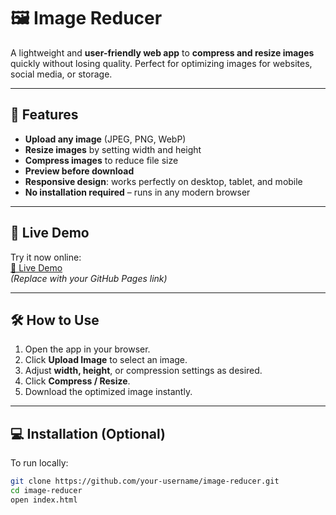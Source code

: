 # 🖼️ Image Reducer

A lightweight and **user-friendly web app** to **compress and resize images** quickly without losing quality. Perfect for optimizing images for websites, social media, or storage.

---

## 🌟 Features

- **Upload any image** (JPEG, PNG, WebP)
- **Resize images** by setting width and height
- **Compress images** to reduce file size
- **Preview before download**
- **Responsive design**: works perfectly on desktop, tablet, and mobile
- **No installation required** – runs in any modern browser

---

## 🚀 Live Demo

Try it now online:  
[🔗 Live Demo]( https://sudheer829940.github.io/IMAGE-reduce.html/)  
*(Replace with your GitHub Pages link)*

---

## 🛠️ How to Use

1. Open the app in your browser.
2. Click **Upload Image** to select an image.
3. Adjust **width, height**, or compression settings as desired.
4. Click **Compress / Resize**.
5. Download the optimized image instantly.

---

## 💻 Installation (Optional)

To run locally:

```bash
git clone https://github.com/your-username/image-reducer.git
cd image-reducer
open index.html
